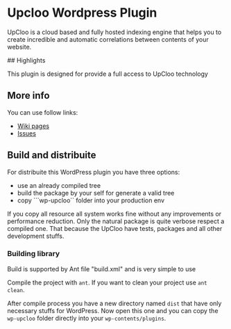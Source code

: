 # Upcloo Wordpress Plugin

UpCloo is a cloud based and fully hosted indexing engine that helps you to create incredible and automatic correlations between contents of your website.

## Highlights

This plugin is designed for provide a full access to UpCloo technology

## More info

You can use follow links:

 * [Wiki pages](https://github.com/corley/upcloo-wordpress-plugin/wiki)
 * [Issues](https://github.com/corley/upcloo-wordpress-plugin/issues)
 
## Build and distribuite

For distribuite this WordPress plugin you have three options:

 * use an already compiled tree
 * build the package by your self for generate a valid tree
 * copy ```wp-upcloo`` folder into your production env
 
If you copy all resource all system works fine without any improvements 
or performance reduction. Only the natural package is quite verbose
respect a compiled one. That because the UpCloo have tests, packages
and all other development stuffs.

### Building library

Build is supported by Ant file "build.xml" and is very simple to use

Compile the project with ```ant```. If you want to clean your 
project use ```ant clean```.

After compile process you have a new directory named ```dist``` that
have only necessary stuffs for WordPress. Now open this one and
you can copy the ```wp-upcloo``` folder directly into your 
```wp-contents/plugins```.

